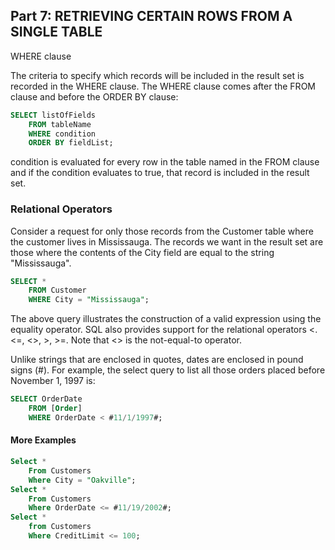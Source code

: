 ## Part 7:  RETRIEVING CERTAIN ROWS FROM A SINGLE TABLE

WHERE clause

The criteria to specify which records will be included in the result set is recorded in the WHERE clause. The WHERE clause comes after the FROM clause and before the ORDER BY clause:

```sql
SELECT listOfFields
    FROM tableName
    WHERE condition
    ORDER BY fieldList;
```
condition is evaluated for every row in the table named in the FROM clause and if the condition evaluates to true, that record is included in the result set.

### Relational Operators

Consider a request for only those records from the Customer table where the customer lives in Mississauga. The records we want in the result set are those where the contents of the City field are equal to the string "Mississauga".

```sql
SELECT *
    FROM Customer
    WHERE City = "Mississauga";
```

The above query illustrates the construction of a valid expression using the equality operator. SQL also provides support for the relational operators <. <=, <>, >, >=. Note that <> is the not-equal-to operator.

Unlike strings that are enclosed in quotes, dates are enclosed in pound signs (#). For example, the select query to list all those orders placed before November 1, 1997 is:

```sql
SELECT OrderDate
    FROM [Order]
    WHERE OrderDate < #11/1/1997#;
```

#### More Examples

```sql
Select * 
    From Customers 
    Where City = "Oakville";
Select * 
    From Customers 
    Where OrderDate <= #11/19/2002#;
Select * 
    from Customers 
    Where CreditLimit <= 100;
```

